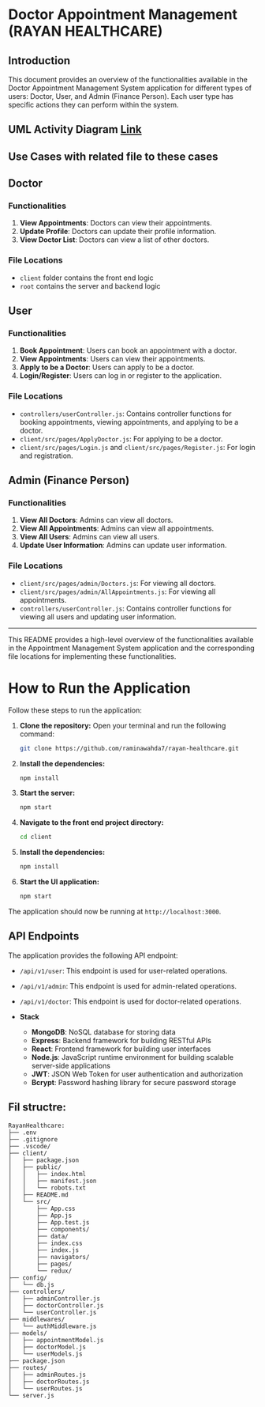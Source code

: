# Doctor Appointment Management (RAYAN HEALTHCARE)

## Introduction

This document provides an overview of the functionalities available in the Doctor Appointment Management System application for different types of users: 
Doctor, User, and Admin (Finance Person). Each user type has specific actions they can perform within the system.

## UML Activity Diagram [Link](https://drive.google.com/file/d/1GYz8nHfZqEKVResAeD5nyhZ0rXQPd4GP/view?usp=sharing)
## Use Cases with related file to these cases

## Doctor

### Functionalities
1. **View Appointments**: Doctors can view their appointments.
2. **Update Profile**: Doctors can update their profile information.
3. **View Doctor List**: Doctors can view a list of other doctors.

### File Locations
- `client` folder contains the front end logic
- `root` contains the server and backend logic
  
## User
### Functionalities
1. **Book Appointment**: Users can book an appointment with a doctor.
2. **View Appointments**: Users can view their appointments.
3. **Apply to be a Doctor**: Users can apply to be a doctor.
4. **Login/Register**: Users can log in or register to the application.

### File Locations
- `controllers/userController.js`: Contains controller functions for booking appointments, viewing appointments, and applying to be a doctor.
- `client/src/pages/ApplyDoctor.js`: For applying to be a doctor.
- `client/src/pages/Login.js` and `client/src/pages/Register.js`: For login and registration.

## Admin (Finance Person)

### Functionalities
1. **View All Doctors**: Admins can view all doctors.
2. **View All Appointments**: Admins can view all appointments.
3. **View All Users**: Admins can view all users.
4. **Update User Information**: Admins can update user information.

### File Locations
- `client/src/pages/admin/Doctors.js`: For viewing all doctors.
- `client/src/pages/admin/AllAppointments.js`: For viewing all appointments.
- `controllers/userController.js`: Contains controller functions for viewing all users and updating user information.

---
This README provides a high-level overview of the functionalities available in the Appointment Management System application and the corresponding file locations for implementing these functionalities.
# How to Run the Application

Follow these steps to run the application:

1. **Clone the repository:**
    Open your terminal and run the following command:
    ```bash
    git clone https://github.com/raminawahda7/rayan-healthcare.git
    ```
2. **Install the dependencies:**
    ```bash
    npm install
    ```
3. **Start the server:**
    ```bash
    npm start
    ```
4. **Navigate to the front end project directory:**
    ```bash
    cd client
    ```
5. **Install the dependencies:**
    ```bash
    npm install
    ```
6. **Start the UI application:**
    ```bash
    npm start
    ```

The application should now be running at `http://localhost:3000`.

## API Endpoints

The application provides the following API endpoint:

- `/api/v1/user`: This endpoint is used for user-related operations.
- `/api/v1/admin`: This endpoint is used for admin-related operations.
- `/api/v1/doctor`: This endpoint is used for doctor-related operations.

- **Stack**
  - **MongoDB**: NoSQL database for storing data
  - **Express**: Backend framework for building RESTful APIs
  - **React**: Frontend framework for building user interfaces
  - **Node.js**: JavaScript runtime environment for building scalable server-side applications
  - **JWT**: JSON Web Token for user authentication and authorization
  - **Bcrypt**: Password hashing library for secure password storage
## Fil structre:
```
RayanHealthcare:
├── .env
├── .gitignore
├── .vscode/
├── client/
│   ├── package.json
│   ├── public/
│   │   ├── index.html
│   │   ├── manifest.json
│   │   └── robots.txt
│   ├── README.md
│   └── src/
│       ├── App.css
│       ├── App.js
│       ├── App.test.js
│       ├── components/
│       ├── data/
│       ├── index.css
│       ├── index.js
│       ├── navigators/
│       ├── pages/
│       └── redux/
├── config/
│   └── db.js
├── controllers/
│   ├── adminController.js
│   ├── doctorController.js
│   └── userController.js
├── middlewares/
│   └── authMiddleware.js
├── models/
│   ├── appointmentModel.js
│   ├── doctorModel.js
│   └── userModels.js
├── package.json
├── routes/
│   ├── adminRoutes.js
│   ├── doctorRoutes.js
│   └── userRoutes.js
└── server.js
```
